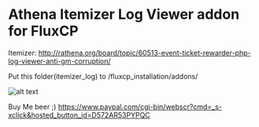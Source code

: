 Athena Itemizer Log Viewer addon for FluxCP
=======

Itemizer: http://rathena.org/board/topic/60513-event-ticket-rewarder-php-log-viewer-anti-gm-corruption/

Put this folder(itemizer_log) to /fluxcp_installation/addons/

![alt text](http://dsro.ru/gyazo/images/2eb7f7313149020c9fbcb6955872.png "Main page")


Buy Me beer ;)
https://www.paypal.com/cgi-bin/webscr?cmd=_s-xclick&hosted_button_id=D572AR53PYPQC